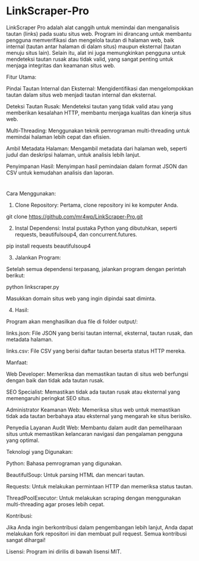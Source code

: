 # LinkScraper-Pro


LinkScraper Pro adalah alat canggih untuk memindai dan menganalisis tautan (links) pada suatu situs web. Program ini dirancang untuk membantu pengguna memverifikasi dan mengelola tautan di halaman web, baik internal (tautan antar halaman di dalam situs) maupun eksternal (tautan menuju situs lain). Selain itu, alat ini juga memungkinkan pengguna untuk mendeteksi tautan rusak atau tidak valid, yang sangat penting untuk menjaga integritas dan keamanan situs web.



Fitur Utama:


Pindai Tautan Internal dan Eksternal: Mengidentifikasi dan mengelompokkan tautan dalam situs web menjadi tautan internal dan eksternal.

Deteksi Tautan Rusak: Mendeteksi tautan yang tidak valid atau yang memberikan kesalahan HTTP, membantu menjaga kualitas dan kinerja situs web.

Multi-Threading: Menggunakan teknik pemrograman multi-threading untuk memindai halaman lebih cepat dan efisien.

Ambil Metadata Halaman: Mengambil metadata dari halaman web, seperti judul dan deskripsi halaman, untuk analisis lebih lanjut.

Penyimpanan Hasil: Menyimpan hasil pemindaian dalam format JSON dan CSV untuk kemudahan analisis dan laporan.


#
Cara Menggunakan:


1. Clone Repository: Pertama, clone repository ini ke komputer Anda.

git clone https://github.com/mr4wp/LinkScraper-Pro.git



2. Instal Dependensi: Instal pustaka Python yang dibutuhkan, seperti requests, beautifulsoup4, dan concurrent.futures.

pip install requests beautifulsoup4



3. Jalankan Program:

Setelah semua dependensi terpasang, jalankan program dengan perintah berikut:



python linkscraper.py

Masukkan domain situs web yang ingin dipindai saat diminta.



4. Hasil:

Program akan menghasilkan dua file di folder output/:

links.json: File JSON yang berisi tautan internal, eksternal, tautan rusak, dan metadata halaman.

links.csv: File CSV yang berisi daftar tautan beserta status HTTP mereka.



Manfaat:

Web Developer: Memeriksa dan memastikan tautan di situs web berfungsi dengan baik dan tidak ada tautan rusak.

SEO Specialist: Memastikan tidak ada tautan rusak atau eksternal yang memengaruhi peringkat SEO situs.

Administrator Keamanan Web: Memeriksa situs web untuk memastikan tidak ada tautan berbahaya atau eksternal yang mengarah ke situs berisiko.

Penyedia Layanan Audit Web: Membantu dalam audit dan pemeliharaan situs untuk memastikan kelancaran navigasi dan pengalaman pengguna yang optimal.


Teknologi yang Digunakan:

Python: Bahasa pemrograman yang digunakan.

BeautifulSoup: Untuk parsing HTML dan mencari tautan.

Requests: Untuk melakukan permintaan HTTP dan memeriksa status tautan.

ThreadPoolExecutor: Untuk melakukan scraping dengan menggunakan multi-threading agar proses lebih cepat.


Kontribusi:

Jika Anda ingin berkontribusi dalam pengembangan lebih lanjut, Anda dapat melakukan fork repositori ini dan membuat pull request. Semua kontribusi sangat dihargai!

Lisensi:
Program ini dirilis di bawah lisensi MIT.
